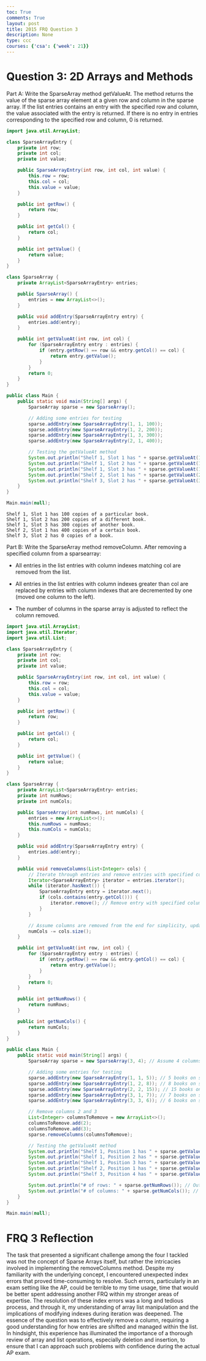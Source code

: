 ```yaml
---
toc: True
comments: True
layout: post
title: 2015 FRQ Question 3
description: None
type: ccc
courses: {'csa': {'week': 21}}
---
```


# Question 3: 2D Arrays and Methods

Part A: Write the SparseArray method getValueAt. The method returns the value of the sparse array element at a given row and column in the sparse array. If the list entries contains an entry with the specified row and column, the value associated with the entry is returned. If there is no entry in entries corresponding to the specified row and column, 0 is returned.


```java
import java.util.ArrayList;

class SparseArrayEntry {
    private int row;
    private int col;
    private int value;

    public SparseArrayEntry(int row, int col, int value) {
        this.row = row;
        this.col = col;
        this.value = value;
    }

    public int getRow() {
        return row;
    }

    public int getCol() {
        return col;
    }

    public int getValue() {
        return value;
    }
}

class SparseArray {
    private ArrayList<SparseArrayEntry> entries;

    public SparseArray() {
        entries = new ArrayList<>();
    }

    public void addEntry(SparseArrayEntry entry) {
        entries.add(entry);
    }

    public int getValueAt(int row, int col) {
        for (SparseArrayEntry entry : entries) {
            if (entry.getRow() == row && entry.getCol() == col) {
                return entry.getValue();
            }
        }
        return 0;
    }
}

public class Main {
    public static void main(String[] args) {
        SparseArray sparse = new SparseArray();

        // Adding some entries for testing
        sparse.addEntry(new SparseArrayEntry(1, 1, 100));
        sparse.addEntry(new SparseArrayEntry(1, 2, 200));
        sparse.addEntry(new SparseArrayEntry(1, 3, 300));
        sparse.addEntry(new SparseArrayEntry(2, 1, 400));

        // Testing the getValueAt method
        System.out.println("Shelf 1, Slot 1 has " + sparse.getValueAt(1, 1) + " copies of a particular book.");
        System.out.println("Shelf 1, Slot 2 has " + sparse.getValueAt(1, 2) + " copies of a different book.");
        System.out.println("Shelf 1, Slot 3 has " + sparse.getValueAt(1, 3) + " copies of another book.");
        System.out.println("Shelf 2, Slot 1 has " + sparse.getValueAt(2, 1) + " copies of a certain book.");
        System.out.println("Shelf 3, Slot 2 has " + sparse.getValueAt(3, 2) + " copies of a book.");
    }
}

Main.main(null);

```

    Shelf 1, Slot 1 has 100 copies of a particular book.
    Shelf 1, Slot 2 has 200 copies of a different book.
    Shelf 1, Slot 3 has 300 copies of another book.
    Shelf 2, Slot 1 has 400 copies of a certain book.
    Shelf 3, Slot 2 has 0 copies of a book.


Part B: Write the SparseArray method removeColumn. After removing a specified column from a sparsearray:
- All entries in the list entries with column indexes matching col are removed from the list.

- All entries in the list entries with column indexes greater than col are replaced by entries with column indexes that are decremented by one (moved one column to the left).

- The number of columns in the sparse array is adjusted to reflect the column removed.


```java
import java.util.ArrayList;
import java.util.Iterator;
import java.util.List;

class SparseArrayEntry {
    private int row;
    private int col;
    private int value;

    public SparseArrayEntry(int row, int col, int value) {
        this.row = row;
        this.col = col;
        this.value = value;
    }

    public int getRow() {
        return row;
    }

    public int getCol() {
        return col;
    }

    public int getValue() {
        return value;
    }
}

class SparseArray {
    private ArrayList<SparseArrayEntry> entries;
    private int numRows;
    private int numCols;

    public SparseArray(int numRows, int numCols) {
        entries = new ArrayList<>();
        this.numRows = numRows;
        this.numCols = numCols;
    }

    public void addEntry(SparseArrayEntry entry) {
        entries.add(entry);
    }

    public void removeColumns(List<Integer> cols) {
        // Iterate through entries and remove entries with specified columns
        Iterator<SparseArrayEntry> iterator = entries.iterator();
        while (iterator.hasNext()) {
            SparseArrayEntry entry = iterator.next();
            if (cols.contains(entry.getCol())) {
                iterator.remove(); // Remove entry with specified column
            }
        }

        // Assume columns are removed from the end for simplicity, update numCols
        numCols -= cols.size();
    }

    public int getValueAt(int row, int col) {
        for (SparseArrayEntry entry : entries) {
            if (entry.getRow() == row && entry.getCol() == col) {
                return entry.getValue();
            }
        }
        return 0;
    }

    public int getNumRows() {
        return numRows;
    }

    public int getNumCols() {
        return numCols;
    }
}

public class Main {
    public static void main(String[] args) {
        SparseArray sparse = new SparseArray(3, 4); // Assume 4 columns originally

        // Adding some entries for testing
        sparse.addEntry(new SparseArrayEntry(1, 1, 5)); // 5 books on shelf 1, position 1
        sparse.addEntry(new SparseArrayEntry(1, 2, 8)); // 8 books on shelf 1, position 2
        sparse.addEntry(new SparseArrayEntry(2, 2, 15)); // 15 books on shelf 2, position 2
        sparse.addEntry(new SparseArrayEntry(3, 1, 7)); // 7 books on shelf 3, position 1
        sparse.addEntry(new SparseArrayEntry(3, 3, 6)); // 6 books on shelf 3, position 3

        // Remove columns 2 and 3
        List<Integer> columnsToRemove = new ArrayList<>();
        columnsToRemove.add(2);
        columnsToRemove.add(3);
        sparse.removeColumns(columnsToRemove);

        // Testing the getValueAt method
        System.out.println("Shelf 1, Position 1 has " + sparse.getValueAt(1, 1) + " books."); // Output should be 5
        System.out.println("Shelf 1, Position 2 has " + sparse.getValueAt(1, 2) + " books."); // Output should be 0
        System.out.println("Shelf 1, Position 3 has " + sparse.getValueAt(1, 3) + " books."); // Output should be 0
        System.out.println("Shelf 2, Position 1 has " + sparse.getValueAt(2, 1) + " books."); // Output should be 7
        System.out.println("Shelf 3, Position 4 has " + sparse.getValueAt(3, 4) + " books."); // Output should be 0 as it does not exist

        System.out.println("# of rows: " + sparse.getNumRows()); // Output should be 3
        System.out.println("# of columns: " + sparse.getNumCols()); // Output should be 2 after removing columns
    }
}

Main.main(null);

```

# FRQ 3 Reflection

The task that presented a significant challenge among the four I tackled was not the concept of Sparse Arrays itself, but rather the intricacies involved in implementing the removeColumns method. Despite my familiarity with the underlying concept, I encountered unexpected index errors that proved time-consuming to resolve. Such errors, particularly in an exam setting like the AP, could be terrible to my time usage, time that would be better spent addressing another FRQ within my stronger areas of expertise. The resolution of these index errors was a long and tedious process, and through it, my understanding of array list manipulation and the implications of modifying indexes during iteration was deepened. The essence of the question was to effectively remove a column, requiring a good understanding for how entries are shifted and managed within the list. In hindsight, this experience has illuminated the importance of a thorough review of array and list operations, especially deletion and insertion, to ensure that I can approach such problems with confidence during the actual AP exam.
